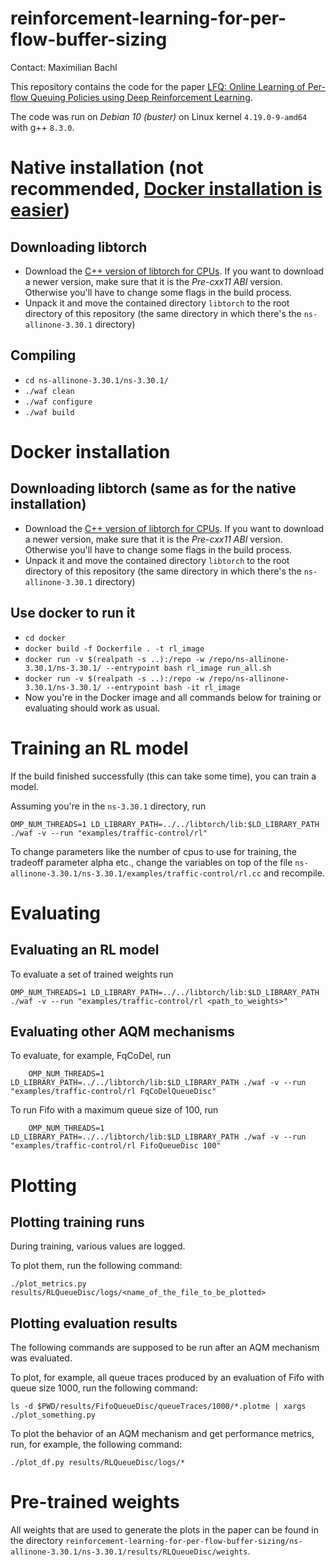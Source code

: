 # reinforcement-learning-for-per-flow-buffer-sizing
Contact: Maximilian Bachl

This repository contains the code for the paper [LFQ: Online Learning of Per-flow Queuing Policies using Deep Reinforcement Learning](https://arxiv.org/abs/2007.02735).

The code was run on *Debian 10 (buster)* on Linux kernel ```4.19.0-9-amd64``` with g++ ```8.3.0```. 

# Native installation (not recommended, [Docker installation is easier](#docker-installation))

## Downloading libtorch

* Download the [C++ version of libtorch for CPUs](https://download.pytorch.org/libtorch/cpu/libtorch-shared-with-deps-1.5.1%2Bcpu.zip). If you want to download a newer version, make sure that it is the *Pre-cxx11 ABI* version. Otherwise you'll have to change some flags in the build process. 
* Unpack it and move the contained directory ```libtorch``` to the root directory of this repository (the same directory in which there's the ```ns-allinone-3.30.1``` directory)

## Compiling

* ```cd ns-allinone-3.30.1/ns-3.30.1/```
* ```./waf clean```
* ```./waf configure```
* ```./waf build```

# Docker installation

## Downloading libtorch (same as for the native installation)

* Download the [C++ version of libtorch for CPUs](https://download.pytorch.org/libtorch/cpu/libtorch-shared-with-deps-1.5.1%2Bcpu.zip). If you want to download a newer version, make sure that it is the *Pre-cxx11 ABI* version. Otherwise you'll have to change some flags in the build process. 
* Unpack it and move the contained directory ```libtorch``` to the root directory of this repository (the same directory in which there's the ```ns-allinone-3.30.1``` directory)

## Use docker to run it

* `cd docker`
* `docker build -f Dockerfile . -t rl_image`
* `docker run -v $(realpath -s ..):/repo -w /repo/ns-allinone-3.30.1/ns-3.30.1/ --entrypoint bash rl_image run_all.sh`
* `docker run -v $(realpath -s ..):/repo -w /repo/ns-allinone-3.30.1/ns-3.30.1/ --entrypoint bash -it rl_image`
* Now you're in the Docker image and all commands below for training or evaluating should work as usual. 

# Training an RL model

If the build finished successfully (this can take some time), you can train a model. 

Assuming you're in the ```ns-3.30.1``` directory, run 

    OMP_NUM_THREADS=1 LD_LIBRARY_PATH=../../libtorch/lib:$LD_LIBRARY_PATH ./waf -v --run "examples/traffic-control/rl"
    
To change parameters like the number of cpus to use for training, the tradeoff parameter alpha etc., change the variables on top of the file ```ns-allinone-3.30.1/ns-3.30.1/examples/traffic-control/rl.cc``` and recompile. 
    
# Evaluating

## Evaluating an RL model

To evaluate a set of trained weights run 

    OMP_NUM_THREADS=1 LD_LIBRARY_PATH=../../libtorch/lib:$LD_LIBRARY_PATH ./waf -v --run "examples/traffic-control/rl <path_to_weights>"
    
## Evaluating other AQM mechanisms

To evaluate, for example, FqCoDel, run

        OMP_NUM_THREADS=1 LD_LIBRARY_PATH=../../libtorch/lib:$LD_LIBRARY_PATH ./waf -v --run "examples/traffic-control/rl FqCoDelQueueDisc"
        
To run Fifo with a maximum queue size of 100, run

        OMP_NUM_THREADS=1 LD_LIBRARY_PATH=../../libtorch/lib:$LD_LIBRARY_PATH ./waf -v --run "examples/traffic-control/rl FifoQueueDisc 100"
        
# Plotting

## Plotting training runs

During training, various values are logged.

To plot them, run the following command:

    ./plot_metrics.py results/RLQueueDisc/logs/<name_of_the_file_to_be_plotted>

## Plotting evaluation results

The following commands are supposed to be run after an AQM mechanism was evaluated. 

To plot, for example, all queue traces produced by an evaluation of Fifo with queue size 1000, run the following command:

    ls -d $PWD/results/FifoQueueDisc/queueTraces/1000/*.plotme | xargs ./plot_something.py
    
To plot the behavior of an AQM mechanism and get performance metrics, run, for example, the following command:

    ./plot_df.py results/RLQueueDisc/logs/*

# Pre-trained weights

All weights that are used to generate the plots in the paper can be found in the directory ```reinforcement-learning-for-per-flow-buffer-sizing/ns-allinone-3.30.1/ns-3.30.1/results/RLQueueDisc/weights```.
